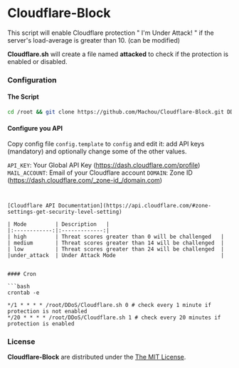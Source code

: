 # Cloudflare-Block

This script will enable Cloudflare protection " I'm Under Attack! " if the server's load-average is greater than 10. (can be modified)

**Cloudflare.sh** will create a file named **attacked** to check if the protection is enabled or disabled.


### Configuration

#### The Script

```bash
cd /root && git clone https://github.com/Machou/Cloudflare-Block.git DDoS
```


#### Configure you API

Copy config file `config.template` to `config` and edit it:
add API keys (mandatory) and optionally change some of the other values.

`API_KEY`:	Your Global API Key (https://dash.cloudflare.com/profile)
`MAIL_ACCOUNT`:	Email of your Cloudflare account
`DOMAIN`:	Zone ID (https://dash.cloudflare.com/_zone-id_/domain.com)
```


[Cloudflare API Documentation](https://api.cloudflare.com/#zone-settings-get-security-level-setting)

| Mode         | Description   |
|:------------:|:-------------:|
| high         | Threat scores greater than 0 will be challenged   |
| medium       | Threat scores greater than 14 will be challenged  |
| low          | Threat scores greater than 24 will be challenged  |
|under_attack  | Under Attack Mode                                 |


#### Cron

```bash
crontab -e

*/1 * * * * /root/DDoS/Cloudflare.sh 0 # check every 1 minute if protection is not enabled
*/20 * * * * /root/DDoS/Cloudflare.sh 1 # check every 20 minutes if protection is enabled
```


### License

**Cloudflare-Block** are distributed under the [The MIT License](https://opensource.org/licenses/MIT).
